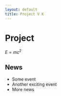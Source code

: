 ```yaml
---
layout: default
title: Project V K
---
```


# Project

$E=mc^2$

## News

- Some event
- Another exciting event
- More news

